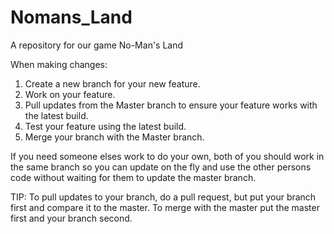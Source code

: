 # Nomans_Land
A repository for our game No-Man's Land

When making changes:
  1. Create a new branch for your new feature.
  2. Work on your feature.
  3. Pull updates from the Master branch to ensure your feature works with the latest build.
  4. Test your feature using the latest build.
  5. Merge your branch with the Master branch.

If you need someone elses work to do your own, both of you should work in the same branch so you can update on the fly and use the other persons code without waiting for them to update the master branch.

TIP: To pull updates to your branch, do a pull request, but put your branch first and compare it to the master.
    To merge with the master put the master first and your branch second.
